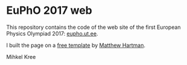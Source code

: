 # EuPhO 2017 web

This repository contains the code of the web site of the first European Physics Olympiad 2017: [eupho.ut.ee](http://eupho.ut.ee).

I built the page on a [free template](https://gumroad.com/l/free-one-page-event-html-css-template) by [Matthew Hartman](http://matthewhartman.com.au/).

Mihkel Kree

